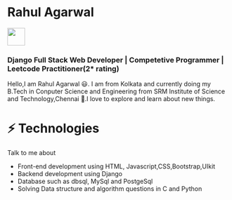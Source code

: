 # Rahul Agarwal

 <a href="https://twitter.com/satvik_codes"><img src="https://img.icons8.com/color/48/000000/facebook-new.png" height="40px" width="40px"/></a>

 
### Django Full Stack Web Developer | Competetive Programmer | Leetcode Practitioner(2* rating) 

Hello,I am Rahul Agarwal 😃. I am from Kolkata and currently doing my B.Tech in Conputer Science and Engineering from SRM Institute of Science and Technology,Chennai 🏫.I love to explore and learn about new things.


# ⚡️ Technologies
Talk to me about
 - Front-end development using HTML, Javascript,CSS,Bootstrap,UIkit
 - Backend development using Django
 - Database such as dbsql, MySql and PostgeSql
 - Solving Data structure and algorithm questions in C and Python
